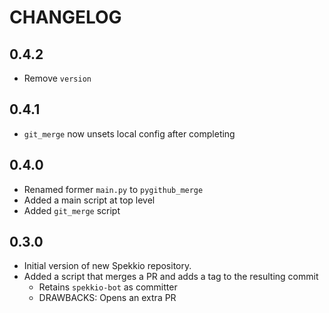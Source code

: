 # CHANGELOG

## 0.4.2
- Remove `version`

## 0.4.1
- `git_merge` now unsets local config after completing

## 0.4.0
- Renamed former `main.py` to `pygithub_merge`
- Added a main script at top level
- Added `git_merge` script

## 0.3.0
- Initial version of new Spekkio repository.
- Added a script that merges a PR and adds a tag to the resulting commit
  - Retains `spekkio-bot` as committer
  - DRAWBACKS: Opens an extra PR
